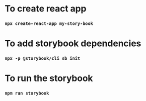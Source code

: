 # To create react app
### `npx create-react-app my-story-book`

# To add storybook dependencies
### `npx -p @storybook/cli sb init`

# To run the storybook
### `npm run storybook`